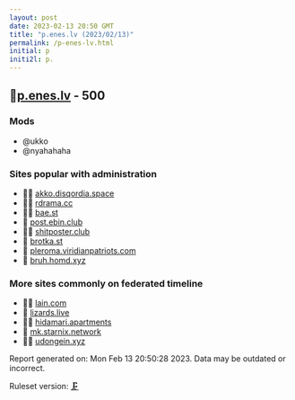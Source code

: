 ```yaml
---
layout: post
date: 2023-02-13 20:50 GMT
title: "p.enes.lv (2023/02/13)"
permalink: /p-enes-lv.html
initial: p
initi2l: p.
---
```


## 🦝[p.enes.lv](https://p.enes.lv) - 500

### Mods
 * @ukko
 * @nyahahaha

### Sites popular with administration

* 🦝🧸 [akko.disqordia.space](/akko-disqordia-space.html)
* 🦝🧸 [rdrama.cc](/rdrama-cc.html)
* 🦝🧸 [bae.st](/bae-st.html)
* 🦝 [post.ebin.club](/post-ebin-club.html)
* 🦝🧸 [shitposter.club](/shitposter-club.html)
* 🦝 [brotka.st](/brotka-st.html)
* 🦝 [pleroma.viridianpatriots.com](/pleroma-viridianpatriots-com.html)
* 🦝 [bruh.homd.xyz](/bruh-homd-xyz.html)

### More sites commonly on federated timeline

* 🦝🧸 [lain.com](/lain-com.html)
* 🦝 [lizards.live](/lizards-live.html)
* 🦝🧸 [hidamari.apartments](/hidamari-apartments.html)
* 🦝 [mk.starnix.network](/mk-starnix-network.html)
* 🦝🧸 [udongein.xyz](/udongein-xyz.html)

Report generated on: Mon Feb 13 20:50:28 2023. Data may be outdated or incorrect.

Ruleset version: [🗜](/version-clamp)

